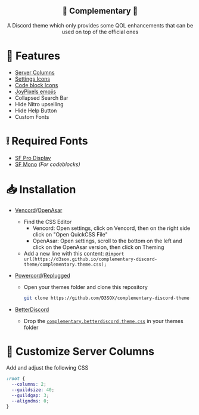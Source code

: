 <div align="center" justify="center">

<h2> 🧩 Complementary 🧩 </h2>

A Discord theme which only provides some QOL enhancements that can be used on top of the official ones

</div>

# 🎉 Features

- [Server Columns](https://github.com/mwittrien/BetterDiscordAddons/tree/master/Themes/ServerColumns)
- [Settings Icons](https://github.com/crearts-community/Settings-Icons)
- [Code block Icons](https://github.com/snappercord/codeblock-icons)
- [JoyPixels emojis](https://github.com/mwittrien/BetterDiscordAddons/tree/master/Themes/EmojiReplace)
- Collapsed Search Bar
- Hide Nitro upselling
- Hide Help Button
- Custom Fonts

# ❕ Required Fonts

- [SF Pro Display](https://developer.apple.com/fonts/)
- [SF Mono](https://developer.apple.com/fonts/) _(For codeblocks)_


# 📥 Installation

- [Vencord](https://github.com/Vendicated/Vencord)/[OpenAsar](https://github.com/GooseMod/OpenAsar)
  - Find the CSS Editor
    - Vencord: Open settings, click on Vencord, then on the right side click on "Open QuickCSS File"
    - OpenAsar: Open settings, scroll to the bottom on the left and click on the OpenAsar version, then click on Theming
  - Add a new line with this content: `@import url(https://d3sox.github.io/complementary-discord-theme/complementary.theme.css);` 

- [Powercord](https://github.com/powercord-org/powercord/)/[Replugged](https://github.com/replugged-org/replugged)
  - Open your themes folder and clone this repository
    ```sh
    git clone https://github.com/D3SOX/complementary-discord-theme
    ```

- [BetterDiscord](https://github.com/BetterDiscord/BetterDiscord)

  - Drop the [`complementary.betterdiscord.theme.css`](https://raw.githubusercontent.com/D3SOX/complementary-discord-theme/master/complementary.betterdiscord.theme.css) in your themes folder

# 🧮 Customize Server Columns

Add and adjust the following CSS
```css
:root {
  --columns: 2;
  --guildsize: 40;
  --guildgap: 3;
  --aligndms: 0;
}
```

